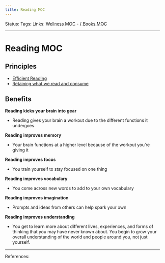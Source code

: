 ```yaml
---
title: Reading MOC
---
```

Status:
Tags:
Links: [Wellness MOC](out/wellness-moc.md) - [{ Books MOC](out/-books-moc.md)
___
# Reading MOC
## Principles
-  [Efficient Reading](out/efficient-reading.md)
- [Retaining what we read and consume](out/retaining-what-we-read-and-consume.md)

## Benefits
**Reading kicks your brain into gear**
-   Reading gives your brain a workout due to the different functions it undergoes
    
**Reading improves memory**
-   Your brain functions at a higher level because of the workout you’re giving it
    
**Reading improves focus**
-   You train yourself to stay focused on one thing
    
**Reading improves vocabulary**
-   You come across new words to add to your own vocabulary
    
**Reading improves imagination**
-   Prompts and ideas from others can help spark your own
    
**Reading improves understanding**
-   You get to learn more about different lives, experiences, and forms of thinking that you may have never known about. You begin to grow your overall understanding of the world and people around you, not just yourself.
___
References: